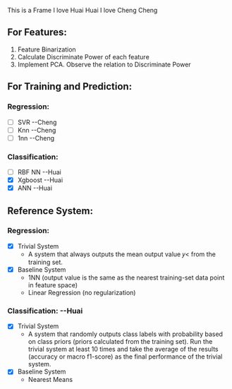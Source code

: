 This is a Frame
I love Huai Huai
I love Cheng Cheng

## For Features:

1. Feature Binarization
2. Calculate Discriminate Power of each feature
3. Implement PCA. Observe the relation to Discriminate Power


## For Training and Prediction:
### Regression:
- [ ] SVR   --Cheng
- [ ] Knn   --Cheng
- [ ] 1nn   --Cheng

### Classification:
- [ ] RBF NN    --Huai
- [x] Xgboost   --Huai
- [x] ANN       --Huai

## Reference System:
### Regression:
- [x] Trivial System
    - A system that always outputs the mean output value 𝑦< from the training set.
- [x] Baseline System
    - 1NN (output value is the same as the nearest training-set data point in feature space)
    - Linear Regression (no regularization)
### Classification: --Huai
- [x] Trivial System
    - A system that randomly outputs class labels with probability based on class priors 
    (priors calculated from the training set). Run the trivial system at least 10 times and take 
    the average of the results (accuracy or macro f1-score) as the 
    final performance of the trivial system.
- [x] Baseline System
    - Nearest Means
